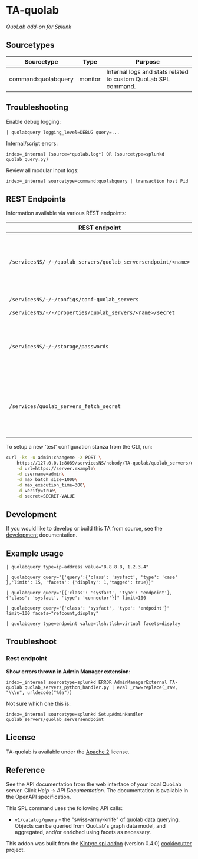# TA-quolab

_QuoLab add-on for Splunk_

## Sourcetypes

| Sourcetype          | Type    | Purpose                                                       |
| ------------------- | ------- | ------------------------------------------------------------- |
| command:quolabquery | monitor | Internal logs and stats related to custom QuoLab SPL command. |

## Troubleshooting

Enable debug logging:

```
| quolabquery logging_level=DEBUG query=...
```

Internal/script errors:

```
index=_internal (source=*quolab.log*) OR (sourcetype=splunkd quolab_query.py)
```

Review all modular input logs:

```
index=_internal sourcetype=command:quolabquery | transaction host Pid
```

## REST Endpoints

Information available via various REST endpoints:

| REST endpoint                                                  | Script                             | Information shown                                                                                                                                                                               |
| -------------------------------------------------------------- | ---------------------------------- | ----------------------------------------------------------------------------------------------------------------------------------------------------------------------------------------------- |
| `/servicesNS/-/-/quolab_servers/quolab_serversendpoint/<name>` | `quolab_servers_python_handler.py` | Read/write properties and unencrypted 'secret'; restricted via capabilities. Only `read_quolab_servers_config` can read, and `edit_quolab_servers_config` can write.                            |
| `/servicesNS/-/-/configs/conf-quolab_servers`                  | N/A (native)                       | Shows 'secret' as "HIDDEN"                                                                                                                                                                      |
| `/servicesNS/-/-/properties/quolab_servers/<name>/secret`      | N/A (native)                       | Shows 'value' as "HIDDEN"                                                                                                                                                                       |
| `/servicesNS/-/-/storage/passwords`                            | N/A (native)                       | Will show `password` in encrypted form (as stored in `passwords.conf`) and `clear_password` (unencrypted). Access is restricted to users with the `list_storage_passwords` capability.          |
| `/services/quolab_servers_fetch_secret`                        | `quolab_servers_rh_settings.py`    | Show unencrypted `secret` and is restricted via capabilities. Uses the scripted rest handler with `passSystemAuth` enabled so that the necessary secret can be obtained without being an admin. |

To setup a new 'test' configuration stanza from the CLI, run:

```bash
curl -ks -u admin:changeme -X POST \
    https://127.0.0.1:8089/servicesNS/nobody/TA-quolab/quolab_servers/quolab_serversendpoint/quolab \
    -d url=https://server.example\
    -d username=admin\
    -d max_batch_size=1000\
    -d max_execution_time=300\
    -d verify=true\
    -d secret=SECRET-VALUE
```

## Development

If you would like to develop or build this TA from source, see the [development](./DEVELOPMENT.md) documentation.

## Example usage

```
| quolabquery type=ip-address value="8.8.8.8, 1.2.3.4"

| quolabquery query="{'query':{'class': 'sysfact', 'type': 'case' },'limit': 15, 'facets': {'display': 1,'tagged': true}}"

| quolabquery query="[{'class': 'sysfact', 'type': 'endpoint'}, {'class': 'sysfact', 'type': 'connector'}]" limit=100

| quolabquery query="{'class': 'sysfact', 'type': 'endpoint'}" limit=100 facets="refcount,display"

| quolabquery type=endpoint value=tlsh:tlsh=virtual facets=display
```

## Troubleshoot

### Rest endpoint

**Show errors thrown in Admin Manager extension:**

```
index=_internal sourcetype=splunkd ERROR AdminManagerExternal TA-quolab quolab_servers_python_handler.py | eval _raw=replace(_raw, "\\\n", urldecode("%0a"))
```

Not sure which one this is:

```
index=_internal sourcetype=splunkd SetupAdminHandler quolab_servers/quolab_serversendpoint
```

## License

TA-quolab is available under the [Apache 2](https://www.apache.org/licenses/LICENSE-2.0) license.

## Reference

See the API documentation from the web interface of your local QuoLab server. Click _Help_ -> _API Documentation_. The documentation is available in the OpenAPI specification.

This SPL command uses the following API calls:

-   `v1/catalog/query` - the "swiss-army-knife" of quolab data querying. Objects can be queried from QuoLab's graph data model, and aggregated, and/or enriched using facets as necessary.

This addon was built from the [Kintyre spl addon](https://github.com/Kintyre/cypress_ta_spl) (version 0.4.0) [cookiecutter](https://github.com/audreyr/cookiecutter) project.
